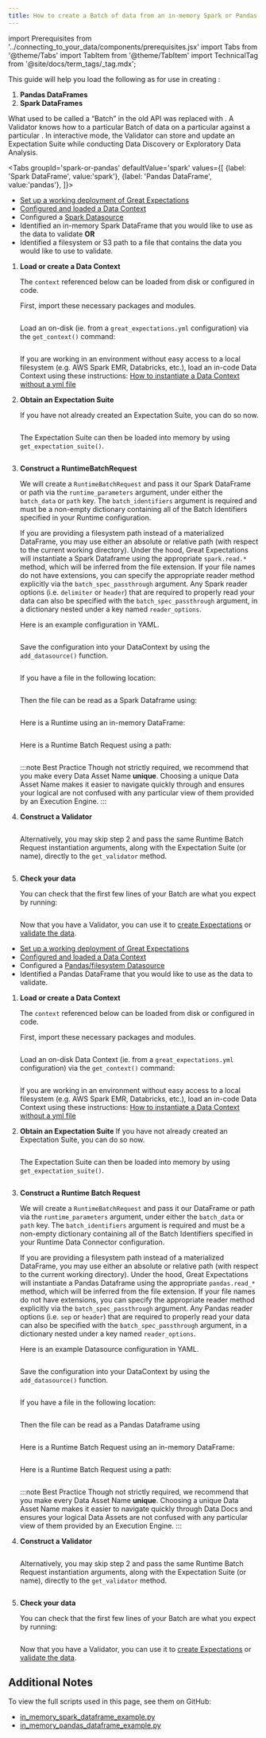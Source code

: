 ```yaml
---
title: How to create a Batch of data from an in-memory Spark or Pandas dataframe or path
---
```

import Prerequisites from '../connecting_to_your_data/components/prerequisites.jsx'
import Tabs from '@theme/Tabs'
import TabItem from '@theme/TabItem'
import TechnicalTag from '@site/docs/term_tags/_tag.mdx';

This guide will help you load the following as <TechnicalTag tag="batch" text="Batches" /> for use in creating <TechnicalTag tag="expectation" text="Expectations" />:
1. **Pandas DataFrames**
2. **Spark DataFrames**


What used to be called a “Batch” in the old API was replaced with <TechnicalTag tag="validator" text="Validator" />. A Validator knows how to <TechnicalTag tag="validation" text="Validate" /> a particular Batch of data on a particular <TechnicalTag tag="execution_engine" text="Execution Engine" /> against a particular <TechnicalTag tag="expectation_suite" text="Expectation Suite" />. In interactive mode, the Validator can store and update an Expectation Suite while conducting Data Discovery or Exploratory Data Analysis.

<Tabs
    groupId='spark-or-pandas'
    defaultValue='spark'
    values={[
    {label: 'Spark DataFrame', value:'spark'},
    {label: 'Pandas DataFrame', value:'pandas'},
    ]}>

<TabItem value='spark'>

<Prerequisites>

- [Set up a working deployment of Great Expectations](../../tutorials/getting_started/tutorial_overview.md)
- [Configured and loaded a Data Context](../../tutorials/getting_started/tutorial_setup.md)
- Configured a [Spark Datasource](../../guides/connecting_to_your_data/filesystem/spark.md)
- Identified an in-memory Spark DataFrame that you would like to use as the data to validate **OR**
- Identified a filesystem or S3 path to a file that contains the data you would like to use to validate.
  
</Prerequisites>

1. **Load or create a Data Context**

    The ``context`` referenced below can be loaded from disk or configured in code.

    First, import these necessary packages and modules.

    ```python name="tests/integration/docusaurus/connecting_to_your_data/how_to_create_a_batch_of_data_from_an_in_memory_spark_dataframe.py imports"
    ```

    Load an on-disk <TechnicalTag tag="data_context" text="Data Context" /> (ie. from a `great_expectations.yml` configuration) via the `get_context()` command:

    ```python name="tests/integration/docusaurus/connecting_to_your_data/how_to_create_a_batch_of_data_from_an_in_memory_spark_dataframe.py get_context"
    ```

    If you are working in an environment without easy access to a local filesystem (e.g. AWS Spark EMR, Databricks, etc.), load an in-code Data Context using these instructions: [How to instantiate a Data Context without a yml file](../../guides/setup/configuring_data_contexts/how_to_instantiate_a_data_context_without_a_yml_file.md)

2. **Obtain an Expectation Suite**
   
    If you have not already created an Expectation Suite, you can do so now.

    ```python name="tests/integration/docusaurus/connecting_to_your_data/how_to_create_a_batch_of_data_from_an_in_memory_spark_dataframe.py create_expectation_suite"
    ```

    The Expectation Suite can then be loaded into memory by using `get_expectation_suite()`.

    ```python name="tests/integration/docusaurus/connecting_to_your_data/how_to_create_a_batch_of_data_from_an_in_memory_spark_dataframe.py get_expectation_suite"
    ```

3. **Construct a RuntimeBatchRequest**

    We will create a ``RuntimeBatchRequest`` and pass it our Spark DataFrame or path via the ``runtime_parameters`` argument, under either the ``batch_data`` or ``path`` key. The ``batch_identifiers`` argument is required and must be a non-empty dictionary containing all of the Batch Identifiers specified in your Runtime <TechnicalTag tag="data_connector" text="Data Connector" /> configuration.
    
    If you are providing a filesystem path instead of a materialized DataFrame, you may use either an absolute or relative path (with respect to the current working directory). Under the hood, Great Expectations will instantiate a Spark Dataframe using the appropriate ``spark.read.*`` method, which will be inferred from the file extension. If your file names do not have extensions, you can specify the appropriate reader method explicitly via the ``batch_spec_passthrough`` argument. Any Spark reader options (i.e. ``delimiter`` or ``header``) that are required to properly read your data can also be specified with the ``batch_spec_passthrough`` argument, in a dictionary nested under a key named ``reader_options``.

    Here is an example <TechnicalTag tag="datasource" text="Datasource" /> configuration in YAML.

    ```python name="tests/integration/docusaurus/connecting_to_your_data/how_to_create_a_batch_of_data_from_an_in_memory_spark_dataframe.py datasource_yaml"
    ```
   
    Save the configuration into your DataContext by using the `add_datasource()` function.

    ```python name="tests/integration/docusaurus/connecting_to_your_data/how_to_create_a_batch_of_data_from_an_in_memory_spark_dataframe.py add_datasource"
    ```
     
    If you have a file in the following location:

    ```python name="tests/integration/docusaurus/connecting_to_your_data/how_to_create_a_batch_of_data_from_an_in_memory_spark_dataframe.py path_to_file"
    ```

    Then the file can be read as a Spark Dataframe using:
    ```python name="tests/integration/docusaurus/connecting_to_your_data/how_to_create_a_batch_of_data_from_an_in_memory_spark_dataframe.py pyspark_df"
    ```
   
    Here is a Runtime <TechnicalTag tag="batch_request" text="Batch Request" /> using an in-memory DataFrame:
    ```python name="tests/integration/docusaurus/connecting_to_your_data/how_to_create_a_batch_of_data_from_an_in_memory_spark_dataframe.py runtime_batch_request"
    ```

    Here is a Runtime Batch Request using a path:
    ```python name="tests/integration/docusaurus/connecting_to_your_data/how_to_create_a_batch_of_data_from_an_in_memory_spark_dataframe.py runtime_batch_request_2"
    ```

    :::note Best Practice
    Though not strictly required, we recommend that you make every Data Asset Name **unique**. Choosing a unique Data Asset Name makes it easier to navigate quickly through <TechnicalTag tag="data_docs" text="Data Docs" /> and ensures your logical <TechnicalTag tag="data_asset" text="Data Assets" /> are not confused with any particular view of them provided by an Execution Engine.
    :::

4. **Construct a Validator**
    ```python name="tests/integration/docusaurus/connecting_to_your_data/how_to_create_a_batch_of_data_from_an_in_memory_spark_dataframe.py get_validator"
    ```

    Alternatively, you may skip step 2 and pass the same Runtime Batch Request instantiation arguments, along with the Expectation Suite (or name), directly to the ``get_validator`` method.

    ```python name="tests/integration/docusaurus/connecting_to_your_data/how_to_create_a_batch_of_data_from_an_in_memory_spark_dataframe.py get_validator_2"
    ```

5. **Check your data**

    You can check that the first few lines of your Batch are what you expect by running:

    ```python name="tests/integration/docusaurus/connecting_to_your_data/how_to_create_a_batch_of_data_from_an_in_memory_spark_dataframe.py validator_head"    
    ```
   
    Now that you have a Validator, you can use it to [create Expectations](../expectations/create_expectations_overview.md) or [validate the data](../validation/validate_data_overview.md).


</TabItem>
<TabItem value='pandas'>

<Prerequisites>

- [Set up a working deployment of Great Expectations](../../tutorials/getting_started/tutorial_overview.md)
- [Configured and loaded a Data Context](../../tutorials/getting_started/tutorial_setup.md)
- Configured a [Pandas/filesystem Datasource](../../guides/connecting_to_your_data/filesystem/pandas.md)
- Identified a Pandas DataFrame that you would like to use as the data to validate.
  
</Prerequisites>

1. **Load or create a Data Context**

   The ``context`` referenced below can be loaded from disk or configured in code.
   
   First, import these necessary packages and modules.
    ```python name="tests/integration/docusaurus/connecting_to_your_data/how_to_create_a_batch_of_data_from_an_in_memory_pandas_dataframe.py imports"
    ```

   Load an on-disk Data Context (ie. from a `great_expectations.yml` configuration) via the `get_context()` command:

    ```python name="tests/integration/docusaurus/connecting_to_your_data/how_to_create_a_batch_of_data_from_an_in_memory_pandas_dataframe.py get_context"
    ```
   
    If you are working in an environment without easy access to a local filesystem (e.g. AWS Spark EMR, Databricks, etc.), load an in-code Data Context using these instructions: [How to instantiate a Data Context without a yml file](../../guides/setup/configuring_data_contexts/how_to_instantiate_a_data_context_without_a_yml_file.md)

2. **Obtain an Expectation Suite**
    If you have not already created an Expectation Suite, you can do so now.

    ```python name="tests/integration/docusaurus/connecting_to_your_data/how_to_create_a_batch_of_data_from_an_in_memory_pandas_dataframe.py create_expectation_suite"
    ```

    The Expectation Suite can then be loaded into memory by using `get_expectation_suite()`.

    ```python name="tests/integration/docusaurus/connecting_to_your_data/how_to_create_a_batch_of_data_from_an_in_memory_pandas_dataframe.py get_expectation_suite"
    ```

3. **Construct a Runtime Batch Request**

    We will create a ``RuntimeBatchRequest`` and pass it our DataFrame or path via the ``runtime_parameters`` argument, under either the ``batch_data`` or ``path`` key. The ``batch_identifiers`` argument is required and must be a non-empty dictionary containing all of the Batch Identifiers specified in your Runtime Data Connector configuration. 
   
    If you are providing a filesystem path instead of a materialized DataFrame, you may use either an absolute or relative path (with respect to the current working directory). Under the hood, Great Expectations will instantiate a Pandas Dataframe using the appropriate ``pandas.read_*`` method, which will be inferred from the file extension. If your file names do not have extensions, you can specify the appropriate reader method explicitly via the ``batch_spec_passthrough`` argument. Any Pandas reader options (i.e. ``sep`` or ``header``) that are required to properly read your data can also be specified with the ``batch_spec_passthrough`` argument, in a dictionary nested under a key named ``reader_options``.
   
    Here is an example Datasource configuration in YAML.

    ```python name="tests/integration/docusaurus/connecting_to_your_data/how_to_create_a_batch_of_data_from_an_in_memory_pandas_dataframe.py datasource_yaml"
    ```
   
    Save the configuration into your DataContext by using the `add_datasource()` function.

    ```python name="tests/integration/docusaurus/connecting_to_your_data/how_to_create_a_batch_of_data_from_an_in_memory_pandas_dataframe.py add_datasource"
    ```
   
    If you have a file in the following location:

    ```python name="tests/integration/docusaurus/connecting_to_your_data/how_to_create_a_batch_of_data_from_an_in_memory_pandas_dataframe.py path_to_file"
    ```

    Then the file can be read as a Pandas Dataframe using
    ```python name="tests/integration/docusaurus/connecting_to_your_data/how_to_create_a_batch_of_data_from_an_in_memory_pandas_dataframe.py read_csv"
    ```

    Here is a Runtime Batch Request using an in-memory DataFrame:
    ```python name="tests/integration/docusaurus/connecting_to_your_data/how_to_create_a_batch_of_data_from_an_in_memory_pandas_dataframe.py runtime_batch_request"
    ```

    Here is a Runtime Batch Request using a path:
    ```python name="tests/integration/docusaurus/connecting_to_your_data/how_to_create_a_batch_of_data_from_an_in_memory_pandas_dataframe.py runtime_batch_request_with_path"
    ```
   
    :::note Best Practice 
    Though not strictly required, we recommend that you make every Data Asset Name **unique**. Choosing a unique Data Asset Name makes it easier to navigate quickly through Data Docs and ensures your logical Data Assets are not confused with any particular view of them provided by an Execution Engine.
    :::

4. **Construct a Validator**
    ```python name="tests/integration/docusaurus/connecting_to_your_data/how_to_create_a_batch_of_data_from_an_in_memory_pandas_dataframe.py get_validator_runtime_batch_request"
    ```

    Alternatively, you may skip step 2 and pass the same Runtime Batch Request instantiation arguments, along with the Expectation Suite (or name), directly to the ``get_validator`` method.

    ```python name="tests/integration/docusaurus/connecting_to_your_data/how_to_create_a_batch_of_data_from_an_in_memory_pandas_dataframe.py get_validator_args"
    ```

5. **Check your data**

    You can check that the first few lines of your Batch are what you expect by running:

    ```python name="tests/integration/docusaurus/connecting_to_your_data/how_to_create_a_batch_of_data_from_an_in_memory_pandas_dataframe.py validator head"
    ```

    Now that you have a Validator, you can use it to [create Expectations](../expectations/create_expectations_overview.md) or [validate the data](../validation/validate_data_overview.md).


</TabItem>

</Tabs>


## Additional Notes

To view the full scripts used in this page, see them on GitHub:

- [in_memory_spark_dataframe_example.py](https://github.com/great-expectations/great_expectations/blob/develop/tests/integration/docusaurus/connecting_to_your_data/how_to_create_a_batch_of_data_from_an_in_memory_spark_dataframe.py)
- [in_memory_pandas_dataframe_example.py](https://github.com/great-expectations/great_expectations/blob/develop/tests/integration/docusaurus/connecting_to_your_data/how_to_create_a_batch_of_data_from_an_in_memory_pandas_dataframe.py)

